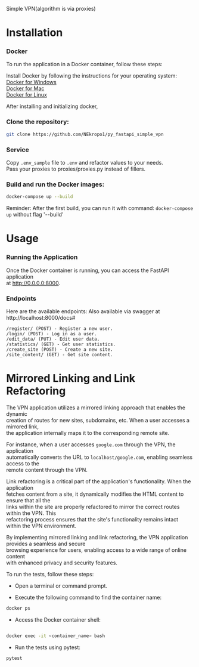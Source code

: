 Simple VPN(algorithm is via proxies)

# Installation  
### Docker

To run the application in a Docker container, follow these steps:

Install Docker by following the instructions for your operating system:  
        [Docker for Windows](https://docs.docker.com/desktop/install/windows-install/)  
        [Docker for Mac](https://docs.docker.com/desktop/install/mac-install/)  
        [Docker for Linux](https://docs.docker.com/desktop/install/linux-install/)  

After installing and initializing docker,  
### Clone the repository:

```bash
git clone https://github.com/NEkropo1/py_fastapi_simple_vpn
```
### Service
Copy `.env_sample` file to `.env` and refactor values to your needs.  
Pass your proxies to proxies/proxies.py instead of fillers.  

### Build and run the Docker images:

```bash
docker-compose up --build
```
Reminder: After the first build, you can run it with command:
`
docker-compose up
` without flag '--build'

# Usage  
### Running the Application

Once the Docker container is running, you can access the FastAPI application  
at http://0.0.0.0:8000.


### Endpoints

Here are the available endpoints:
Also available via swagger at http://localhost:8000/docs#

    /register/ (POST) - Register a new user.
    /login/ (POST) - Log in as a user.
    /edit_data/ (PUT) - Edit user data.
    /statistics/ (GET) - Get user statistics.
    /create_site (POST) - Create a new site.
    /site_content/ (GET) - Get site content.

# Mirrored Linking and Link Refactoring

The VPN application utilizes a mirrored linking approach that enables the dynamic  
creation of routes for new sites, subdomains, etc. When a user accesses a mirrored link,  
the application internally maps it to the corresponding remote site.

For instance, when a user accesses `google.com` through the VPN, the application  
automatically converts the URL to `localhost/google.com`, enabling seamless access to the  
remote content through the VPN.

Link refactoring is a critical part of the application's functionality. When the application  
fetches content from a site, it dynamically modifies the HTML content to ensure that all the  
links within the site are properly refactored to mirror the correct routes within the VPN. This  
refactoring process ensures that the site's functionality remains intact within the VPN environment.

By implementing mirrored linking and link refactoring, the VPN application provides a seamless and secure  
browsing experience for users, enabling access to a wide range of online content  
with enhanced privacy and security features.


To run the tests, follow these steps:

- Open a terminal or command prompt.

- Execute the following command to find the container name:

```bash
docker ps
```
- Access the Docker container shell:

```bash

docker exec -it <container_name> bash
```
- Run the tests using pytest:

```bash
pytest
```

